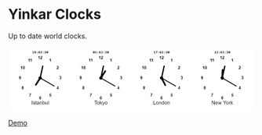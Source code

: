 # Yinkar Clocks

Up to date world clocks.

![Screenshot](screenshot.gif)

[Demo](https://yinkar.github.io/yinkar-clocks/)